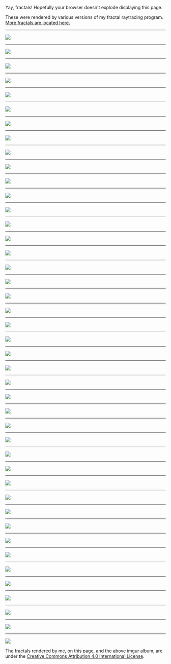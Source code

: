 Yay, fractals! Hopefully your browser doesn't explode displaying this page.

These were rendered by various versions of my fractal raytracing program. [More fractals are located here.](https://imgur.com/a/rmM4v)

---

![](fractals/shiny.png)

---

![](fractals/arch_canyon.png)

---

![](fractals/aesthetic.png)

---

![](fractals/rail.png)

---

![](fractals/glare.png)

---

![](fractals/icecreamscoop.png)

---

![](fractals/angle.png)

---

![](fractals/bridge.png)

---

![](fractals/burst.png)

---

![](fractals/canyon.png)

---

![](fractals/city.png)

---

![](fractals/construction.png)

---

![](fractals/corner2.png)

---

![](fractals/corner.png)

---

![](fractals/energy.png)

---

![](fractals/fire.png)

---

![](fractals/flight.png)

---

![](fractals/fog4.png)

---

![](fractals/fuzz.png)

---

![](fractals/ghost.png)

---

![](fractals/giants.png)

---

![](fractals/grilledCheese.png)

---

![](fractals/head.png)

---

![](fractals/iris.png)

---

![](fractals/lightfog.png)

---

![](fractals/pancakes.png)

---

![](fractals/pastel_big.png)

---

![](fractals/pastel.png)

---

![](fractals/platforms.png)

---

![](fractals/rainbow.png)

---

![](fractals/shadows.png)

---

![](fractals/ship.png)

---

![](fractals/snow.png)

---

![](fractals/space.png)

---

![](fractals/spectrum.png)

---

![](fractals/sphere.png)

---

![](fractals/spindles.png)

---

![](fractals/sunshadow.png)

---

![](fractals/uh.png)

---

![](fractals/underwater.png)

---

![](fractals/underworld.png)

---

![](fractals/watchers.png)

---

![](https://i.creativecommons.org/l/by/4.0/88x31.png)

The fractals rendered by me, on this page, and the above imgur album, are under the [Creative Commons Attribution 4.0 International License](http://creativecommons.org/licenses/by/4.0/).
